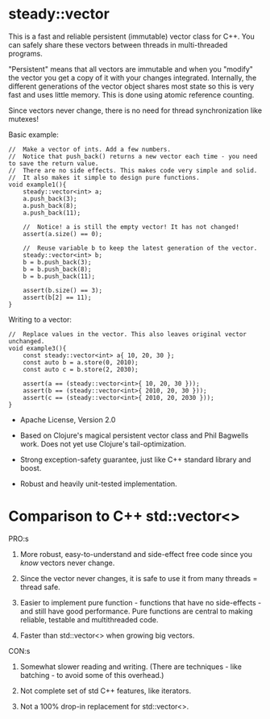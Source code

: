 # steady::vector<T>
This is a fast and reliable persistent (immutable) vector class for C++. You can safely share these vectors between threads in multi-threaded programs.

"Persistent" means that all vectors are immutable and when you "modify" the vector you get a copy of it with your changes integrated. Internally, the different generations of the vector object shares most state so this is very fast and uses little memory. This is done using atomic reference counting.

Since vectors never change, there is no need for thread synchronization like mutexes!

Basic example:

	//	Make a vector of ints. Add a few numbers.
	//	Notice that push_back() returns a new vector each time - you need to save the return value.
	//	There are no side effects. This makes code very simple and solid.
	//	It also makes it simple to design pure functions.
	void example1(){
		steady::vector<int> a;
		a.push_back(3);
		a.push_back(8);
		a.push_back(11);

		//	Notice! a is still the empty vector! It has not changed!
		assert(a.size() == 0);

		//	Reuse variable b to keep the latest generation of the vector.
		steady::vector<int> b;
		b = b.push_back(3);
		b = b.push_back(8);
		b = b.push_back(11);

		assert(b.size() == 3);
		assert(b[2] == 11);
	}

Writing to a vector:

	//	Replace values in the vector. This also leaves original vector unchanged.
	void example3(){
		const steady::vector<int> a{ 10, 20, 30 };
		const auto b = a.store(0, 2010);
		const auto c = b.store(2, 2030);

		assert(a == (steady::vector<int>{ 10, 20, 30 }));
		assert(b == (steady::vector<int>{ 2010, 20, 30 }));
		assert(c == (steady::vector<int>{ 2010, 20, 2030 }));
	}


- Apache License, Version 2.0

- Based on Clojure's magical persistent vector class and Phil Bagwells work. Does not yet use Clojure's tail-optimization.

- Strong exception-safety guarantee, just like C++ standard library and boost.

- Robust and heavily unit-tested implementation.


# Comparison to C++ std::vector<>

PRO:s

1) More robust, easy-to-understand and side-effect free code since you *know* vectors never change.

2) Since the vector never changes, it is safe to use it from many threads = thread safe.

3) Easier to implement pure function - functions that have no side-effects - and still have good performance.
	Pure functions are central to making reliable, testable and multithreaded code.

4) Faster than std::vector<> when growing big vectors.


CON:s

1) Somewhat slower reading and writing. (There are techniques - like batching - to avoid some of this overhead.)

2) Not complete set of std C++ features, like iterators.

3) Not a 100% drop-in replacement for std::vector<>.